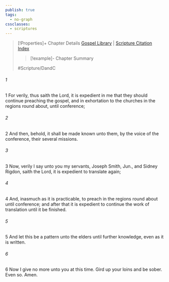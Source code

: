 ```yaml
---
publish: true
tags:
  - no-graph
cssclasses:
  - scriptures
---
```

>[!Properties]+ Chapter Details
>[Gospel Library](https://churchofjesuschrist.org/study/scriptures/dc-testament/dc/73?lang=eng)    |    [Scripture Citation Index](https://scriptures.byu.edu/#12e49::c12e49)
>>[!example]- Chapter Summary
>> 
> 
>
>#Scripture/DandC
###### 1
1 For verily, thus saith the Lord, it is expedient in me that they should continue preaching the gospel, and in exhortation to the churches in the regions round about, until conference;
###### 2
2 And then, behold, it shall be made known unto them, by the voice of the conference, their several missions.
###### 3
3 Now, verily I say unto you my servants, Joseph Smith, Jun., and Sidney Rigdon, saith the Lord, it is expedient to translate again;
###### 4
4 And, inasmuch as it is practicable, to preach in the regions round about until conference; and after that it is expedient to continue the work of translation until it be finished.
###### 5
5 And let this be a pattern unto the elders until further knowledge, even as it is written.
###### 6
6 Now I give no more unto you at this time. Gird up your loins and be sober. Even so. Amen.
